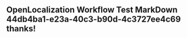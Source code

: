 <properties
ms.topic="hero-topic1"
ms.test1="hero-topic"
ms.test2="test"/>

## OpenLocalization Workflow Test MarkDown 44db4ba1-e23a-40c3-b90d-4c3727ee4c69 thanks!
